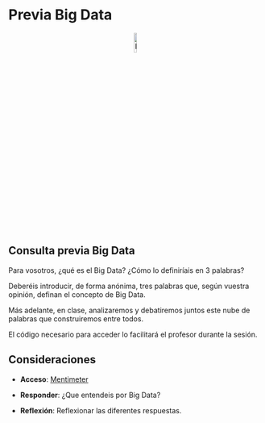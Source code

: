 # Previa Big Data

<div align="center">
<img src="https://cursoshazerta.es/wp-content/uploads/Que-es-el-Big-Data-y-por-que-es-importante.jpg" alt="BigData" width="10%" />
</div>

## Consulta previa Big Data
Para vosotros, ¿qué es el Big Data? ¿Cómo lo definiríais en 3 palabras?

Deberéis introducir, de forma anónima, tres palabras que, según vuestra opinión, definan el concepto de Big Data.

Más adelante, en clase, analizaremos y debatiremos juntos este nube de palabras que construiremos entre todos.

El código necesario para acceder lo facilitará el profesor durante la sesión.

## Consideraciones

- **Acceso**: [Mentimeter](https://www.mentimeter.com/)

- **Responder**: ¿Que entendeis por Big Data?

- **Reflexión**: Reflexionar las diferentes respuestas. 